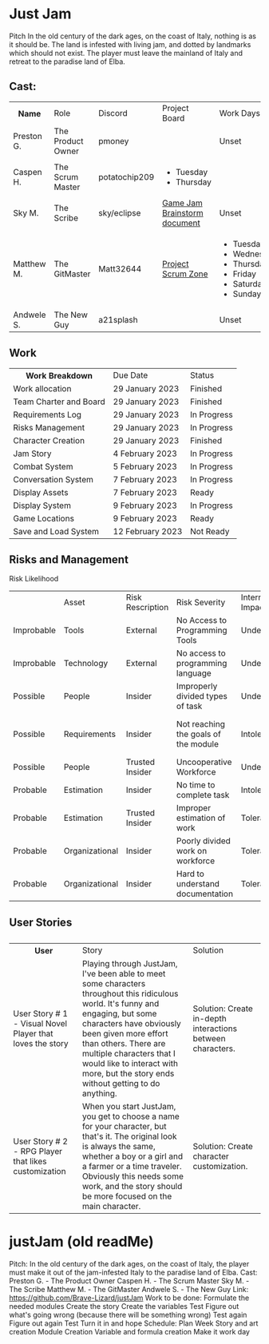 <h1>Just Jam</h1>
  <p>Pitch In the old century of the dark ages, on the coast of Italy, nothing is as it should be. The land is infested with living jam, and dotted by landmarks which should not exist. The player must leave the mainland of Italy and retreat to the paradise land of Elba.</p>
  <h2>Cast: </h2>
  <table>
    <th>Name
      <td>Role</td>
      <td>Discord</td>
      <td>Project Board</td>
      <td>Work Days</td>
    </th>
    <tr>
      <td>Preston G.</td>
      <td>The Product Owner</td>
      <td>pmoney</td>
      <td></td>
      <td>Unset</td>
    </tr>
    <tr>
      <td>Caspen H.</td>
      <td>The Scrum Master</td>
      <td>potatochip209</td>
      <td>
        <ul>
          <li>Tuesday</li>
          <li>Thursday</li>
        </ul>
      </td>
    </tr>
    <tr>
      <td>Sky M.</td>
      <td>The Scribe</td>
      <td>sky/eclipse</td>
      <td><a href="https://docs.google.com/document/d/1_iYerXRa6n7bXlK7XfFiZasRQsfAIyvG5R8q79LSYyo/edit?usp=sharing">Game Jam Brainstorm document</a></td>
      <td>Unset</td>
    </tr>
    <tr>
      <td>Matthew M.</td>
      <td>The GitMaster</td>
      <td>Matt32644</td>
      <td><a href="https://github.com/users/Brave-Lizard/projects/2/views/1">Project Scrum Zone</a></td>
      <td>
        <ul>
          <li>Tuesday</li>
          <li>Wednesday</li>
          <li>Thursday</li>
          <li>Friday</li>
          <li>Saturday</li>
          <li>Sunday</li>
        </ul>
      </td>
    </tr>
    <tr>
      <td>Andwele S.</td>
      <td>The New Guy</td>
      <td>a21splash</td>
      <td></td>
      <td>Unset</td>
    </tr>
  </table>
  <p></p>
  <h2>Work</h2>
  <table>
    <th>Work Breakdown
      <td>Due Date</td>
      <td>Status</td>
    </th>
    <tr>
      <td>Work allocation</td>
      <td>29 January 2023</td>
      <td>Finished</td>
    </tr>
    <tr>
      <td>Team Charter and Board</td>
      <td>29 January 2023</td>
      <td>Finished</td>
    </tr>
    <tr>
      <td>Requirements Log</td>
      <td>29 January 2023</td>
      <td>In Progress</td>
    </tr>
    <tr>
      <td>Risks Management</td>
      <td>29 January 2023</td>
      <td>In Progress</td>
    <tr>
      <td>Character Creation</td>
      <td>29 January 2023</td>
      <td>Finished</td>
    </tr>
    <tr>
      <td>Jam Story</td>
      <td>4 February 2023</td>
      <td>In Progress</td>
    </tr>
    <tr>
      <td>Combat System</td>
      <td>5 February 2023</td>
      <td>In Progress</td>
    </tr>
    <tr>
      <td>Conversation System</td>
      <td>7 February 2023</td>
      <td>In Progress</td>
    </tr>
    <tr>
      <td>Display Assets</td>
      <td>7 February 2023</td>
      <td>Ready</td>
    </tr>
    <tr>
      <td>Display System</td>
      <td>9 February 2023</td>
      <td>In Progress</td>
    </tr>
    <tr>
      <td>Game Locations</td>
      <td>9 February 2023</td>
      <td>Ready</td>
    </tr>
    <tr>
      <td>Save and Load System</td>
      <td>12 February 2023</td>
      <td>Not Ready</td>
    </tr>
  </table>
  <h2>Risks and Management</h2>
  <table>Risk Likelihood
    <th>
      <td>Asset</td>
      <td>Risk Rescription</td>
      <td>Risk Severity</td>
      <td>Internal Impact</td>
      <td>User Impact</td>
      <td>Trigger</td>
      <td>Mitigations / Remedies</td>
    </th>
    <tr>
      <td>Improbable</td>
      <td>Tools</td>
      <td>External</td>
      <td>No Access to Programming Tools</td>
      <td>Undesirable</td>
      <td>Medium</td>
      <td>Low</td>
      <td>Unprepared Workforce</td>
      <td>Help download the software</td>
    </tr>
    <tr>
      <td>Improbable</td>
      <td>Technology</td>
      <td>External</td>
      <td>No access to programming language</td>
      <td>Undesirable</td>
      <td>Medium</td>
      <td>Low</td>
      <td>Unprepared Workforce</td>
      <td>Help download the language</td>
    </tr>
    <tr>
      <td>Possible</td>
      <td>People</td>
      <td>Insider</td>
      <td>Improperly divided types of task</td>
      <td>Undesirable</td>
      <td>Low</td>
      <td>Medium</td>
      <td>Unorganized Organizer</td>
      <td>Reorganize the organization</td>
    </tr>
    <tr>
      <td>Possible</td>
      <td>Requirements</td>
      <td>Insider</td>
      <td>Not reaching the goals of the module</td>
      <td>Intolerable</td>
      <td>Extreme</td>
      <td>Extreme</td>
      <td>Mismanaged Workforce</td>
      <td>Reevaluate the goal and redistribute tasks</td>
    </tr>
    <tr>
      <td>Possible</td>
      <td>People</td>
      <td>Trusted Insider</td>
      <td>Uncooperative Workforce</td>
      <td>Undesirable</td>
      <td>Extreme</td>
      <td>High</td>
      <td>Unwilling Workforce</td>
      <td>Redistribute tasks</td>
    </tr>
    <tr>
      <td>Probable</td>
      <td>Estimation</td>
      <td>Insider</td>
      <td>No time to complete task</td>
      <td>Intolerable</td>
      <td>Extreme</td>
      <td>Extreme</td>
      <td>Mismanagerd Workforce</td>
      <td>Add help to the task</td>
    </tr>
    <tr>
      <td>Probable</td>
      <td>Estimation</td>
      <td>Trusted Insider</td>
      <td>Improper estimation of work</td>
      <td>Tolerable</td>
      <td>Low</td>
      <td>Low</td>
      <td>Unorganixzed Organizer</td>
      <td>Reevaluate Goals</td>
    </tr>
    <tr>
      <td>Probable</td>
      <td>Organizational</td>
      <td>Insider</td>
      <td>Poorly divided work on workforce</td>
      <td>Tolerable</td>
      <td>Low</td>
      <td>Low</td>
      <td>Unorganized Organizer</td>
      <td>Redistribute tasks</td>
    </tr>
    <tr>
      <td>Probable</td>
      <td>Organizational</td>
      <td>Insider</td>
      <td>Hard to understand documentation</td>
      <td>Tolerable</td>
      <td>Low</td>
      <td>Medium</td>
      <td>Rushed Documentation</td>
      <td>Spend more time on the documentation</td>
    </tr>
  </table>
  <p></p>
  <h2>User Stories<h2>
  <table>
    <th>User
      <td>Story</td>
      <td>Solution</td>
    </th>
    <tr>
      <td>User Story # 1 - Visual Novel Player that loves the story</td>
      <td>Playing through JustJam, I've been able to meet some characters throughout this ridiculous world. It's funny and engaging, but some characters have obviously been given more effort than others. There are multiple characters that I would like to interact with more, but the story ends without getting to do anything.</td>
      <td>Solution: Create in-depth interactions between characters.</td>
    </tr>
    <tr>
      <td>User Story # 2 - RPG Player that likes customization</td>
      <td>When you start JustJam, you get to choose a name for your character, but that's it. The original look is always the same, whether a boy or a girl and a farmer or a time traveler. Obviously this needs some work, and the story should be more focused on the main character.</td>
      <td>Solution: Create character customization.</td>
    </tr>
  </table>



















# justJam (old readMe)
Pitch: In the old century of the dark ages, on the coast of Italy, the player must make it out of the jam-infested Italy to the paradise land of Elba.
Cast:
  Preston G. -   The Product Owner
  Caspen H. -    The Scrum Master
  Sky M. -       The Scribe
  Matthew M. -   The GitMaster
  Andwele S. -   The New Guy
Link: https://github.com/Brave-Lizard/justJam
Work to be done:
  Formulate the needed modules
  Create the story
  Create the variables
  Test
  Figure out what's going wrong (because there will be something wrong)
  Test again
  Figure out again
  Test
  Turn it in and hope
 Schedule:
  Plan Week
  Story and art creation
  Module Creation
  Variable and formula creation
  Make it work day